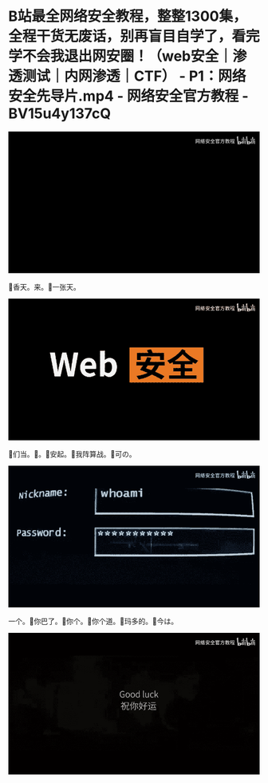 # B站最全网络安全教程，整整1300集，全程干货无废话，别再盲目自学了，看完学不会我退出网安圈！（web安全｜渗透测试｜内网渗透｜CTF） - P1：网络安全先导片.mp4 - 网络安全官方教程 - BV15u4y137cQ

![](img/a0edca8ce7a090e69e356ddf678e0392_0.png)

🎼香天。来。🎼一张天。

![](img/a0edca8ce7a090e69e356ddf678e0392_2.png)

🎼们当。🎼。🎼安起。🎼我阵算战。🎼可の。

![](img/a0edca8ce7a090e69e356ddf678e0392_4.png)

一个。🎼你巴了。🎼你个。🎼你个道。🎼玛多的。🎼今は。

![](img/a0edca8ce7a090e69e356ddf678e0392_6.png)